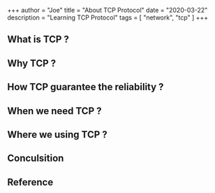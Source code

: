 +++
author = "Joe"
title = "About TCP Protocol"
date = "2020-03-22"
description = "Learning TCP Protocol"
tags = [
    "network",
    "tcp"
]
+++

## What is TCP ?

## Why TCP ?

## How TCP guarantee the reliability ?

## When we need TCP ?

## Where we using TCP ?

## Conculsition

## Reference
